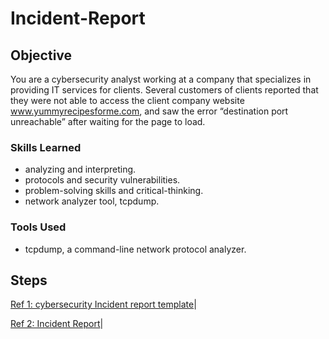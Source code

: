 # Incident-Report
 
## Objective


You are a cybersecurity analyst working at a company that specializes in providing IT services for clients. Several customers of clients reported that they were not able to access the client company website www.yummyrecipesforme.com, and saw the error “destination port unreachable” after waiting for the page to load. 


### Skills Learned



- analyzing and interpreting.
- protocols and security vulnerabilities.
- problem-solving skills and critical-thinking.
- network analyzer tool, tcpdump.

### Tools Used


- tcpdump, a command-line network protocol analyzer. 
 
## Steps
<a href="https://docs.google.com/document/d/1hwjSRYalxGd-qyRIXWz8LBVuSAgEq0AHXOF_BB7DdrI/template/preview">Ref 1: cybersecurity Incident report template</a>|

<a href="https://docs.google.com/document/d/1NefE-jtBvjUSdp9epYt4pMQsWBvMYM9nwJJ-ZWcNKUM/edit">Ref 2: Incident Report</a>|
